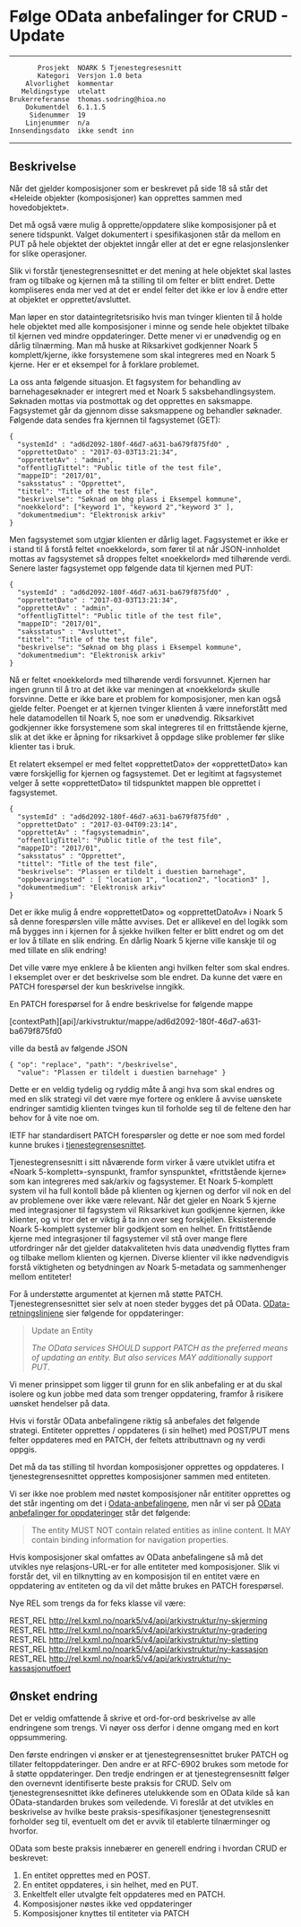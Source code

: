 Følge OData anbefalinger for CRUD - Update
==========================================

 ------------------  ---------------------------------
           Prosjekt  NOARK 5 Tjenestegresesnitt
           Kategori  Versjon 1.0 beta
        Alvorlighet  kommentar
       Meldingstype  utelatt
    Brukerreferanse  thomas.sodring@hioa.no
        Dokumentdel  6.1.1.5
         Sidenummer  19
        Linjenummer  n/a
    Innsendingsdato  ikke sendt inn
 ------------------  ---------------------------------

Beskrivelse
-----------

Når det gjelder komposisjoner som er beskrevet på side 18 så står det
«Heleide objekter (komposisjoner) kan opprettes sammen med
hovedobjektet».

Det må også være mulig å opprette/oppdatere slike komposisjoner på et
senere tidspunkt. Valget dokumentert i spesifikasjonen står da mellom
en PUT på hele objektet der objektet inngår eller at det er egne
relasjonslenker for slike operasjoner.

Slik vi forstår tjenestegrensesnittet er det mening at hele objektet
skal lastes fram og tilbake og kjernen må ta stilling til om felter er
blitt endret. Dette kompliseres enda mer ved at det er endel felter
det ikke er lov å endre etter at objektet er opprettet/avsluttet.

Man løper en stor dataintegritetsrisiko hvis man tvinger klienten til
å holde hele objektet med alle komposisjoner i minne og sende hele
objektet tilbake til kjernen ved mindre oppdateringer. Dette mener vi
er unødvendig og en dårlig tilnærming. Man må huske at Riksarkivet
godkjenner Noark 5 komplett/kjerne, ikke forsystemene som skal
integreres med en Noark 5 kjerne. Her er et eksempel for å forklare
problemet.

La oss anta følgende situasjon. Et fagsystem for behandling av 
barnehagesøknader er integrert med et Noark 5 saksbehandlingsystem. 
Søknaden mottas via postmottak og det opprettes en saksmappe. 
Fagsystemet går da gjennom disse saksmappene og behandler søknader. 
Følgende data sendes fra kjernnen til fagsystemet (GET):

```
{
  "systemId" : "ad6d2092-180f-46d7-a631-ba679f875fd0" ,
  "opprettetDato" : "2017-03-03T13:21:34",
  "opprettetAv" : "admin",
  "offentligTittel": "Public title of the test file",
  "mappeID": "2017/01",
  "saksstatus" : "Opprettet",
  "tittel": "Title of the test file",
  "beskrivelse": "Søknad om bhg plass i Eksempel kommune",
  "noekkelord": ["keyword 1", "keyword 2","keyword 3" ],
  "dokumentmedium": "Elektronisk arkiv"
}
```

Men fagsystemet som utgjør klienten er dårlig laget.  Fagsystemet er
ikke er i stand til å forstå feltet «noekkelord», som fører til at når
JSON-innholdet mottas av fagsystemet så droppes feltet «noekkelord»
med tilhørende verdi.  Senere laster fagsystemet opp følgende data til
kjernen med PUT:


```
{
  "systemId" : "ad6d2092-180f-46d7-a631-ba679f875fd0" ,
  "opprettetDato" : "2017-03-03T13:21:34",
  "opprettetAv" : "admin",
  "offentligTittel": "Public title of the test file",
  "mappeID": "2017/01",
  "saksstatus" : "Avsluttet",  
  "tittel": "Title of the test file",
  "beskrivelse": "Søknad om bhg plass i Eksempel kommune",  
  "dokumentmedium": "Elektronisk arkiv"
}
```

Nå er feltet «noekkelord» med tilhørende verdi forsvunnet. Kjernen har
ingen grunn til å tro at det ikke var meningen at «noekkelord» skulle
forsvinne. Dette er ikke bare et problem for komposisjoner, men kan
også gjelde felter.  Poenget er at kjernen tvinger klienten å være
inneforstått med hele datamodellen til Noark 5, noe som er unødvendig.
Riksarkivet godkjenner ikke forsystemene som skal integreres til en
frittstående kjerne, slik at det ikke er åpning for riksarkivet å
oppdage slike problemer før slike klienter tas i bruk.

Et relatert eksempel er med feltet «opprettetDato» der «opprettetDato»
kan være forskjellig for kjernen og fagsystemet. Det er legitimt at
fagsystemet velger å sette «opprettetDato» til tidspunktet mappen ble
opprettet i fagsystemet.

```
{
  "systemId" : "ad6d2092-180f-46d7-a631-ba679f875fd0" ,
  "opprettetDato" : "2017-03-04T09:23:14",
  "opprettetAv" : "fagsystemadmin",
  "offentligTittel": "Public title of the test file",
  "mappeID": "2017/01",
  "saksstatus" : "Opprettet",
  "tittel": "Title of the test file",
  "beskrivelse": "Plassen er tildelt i duestien barnehage",
  "oppbevaringsted" : [ "location 1", "location2", "location3" ],
  "dokumentmedium": "Elektronisk arkiv"
}
```

Det er ikke mulig å endre «opprettetDato» og «opprettetDatoAv» i Noark
5 så denne forespørslen ville måtte avvises. Det er allikevel en del
logikk som må bygges inn i kjernen for å sjekke hvilken felter er
blitt endret og om det er lov å tillate en slik endring.  En dårlig
Noark 5 kjerne ville kanskje til og med tillate en slik endring!

Det ville være mye enklere å be klienten angi hvilken felter som skal
endres.  I eksemplet over er det beskrivelse som ble endret. Da kunne
det være en PATCH forespørsel der kun beskrivelse inngikk.

En PATCH forespørsel for å endre beskrivelse for følgende mappe

  [contextPath][api]/arkivstruktur/mappe/ad6d2092-180f-46d7-a631-ba679f875fd0  

ville da bestå av følgende JSON

```
{ "op": "replace", "path": "/beskrivelse",
  "value": "Plassen er tildelt i duestien barnehage" }
```

Dette er en veldig tydelig og ryddig måte å angi hva som skal endres
og med en slik strategi vil det være mye fortere og enklere å avvise
uønskete endringer samtidig klienten tvinges kun til forholde seg til
de feltene den har behov for å vite noe om.

IETF har standardisert PATCH forespørsler og dette er noe som med
fordel kunne brukes i
[tjenestegrensesnittet](https://tools.ietf.org/html/rfc6902).

Tjenestegrensesnitt i sitt nåværende form virker å være utviklet
utifra et «Noark 5-komplett»-synspunkt, framfor synspunktet,
«frittstående kjerne» som kan integreres med sak/arkiv og
fagsystemer. Et Noark 5-komplett system vil ha full kontoll både på
klienten og kjernen og derfor vil nok en del av problemene over ikke
være relevant.  Når det gjeler en Noark 5 kjerne med integrasjoner til
fagsystem vil Riksarkivet kun godkjenne kjernen, ikke klienter, og vi
tror det er viktig å ta inn over seg forskjellen.  Eksisterende Noark
5-komplett systemer blir godkjent som en helhet. En frittstående
kjerne med integrasjoner til fagsystemer vil stå over mange flere
utfordringer når det gjelder datakvaliteten hvis data unødvendig
flyttes fram og tilbake mellom klienten og kjernen.  Diverse klienter
vil ikke nødvendigvis forstå viktigheten og betydningen av Noark
5-metadata og sammenhenger mellom entiteter!

For å understøtte argumentet at kjernen må støtte PATCH.
Tjenestegrensesnittet sier selv at noen steder bygges det på OData.
[OData-retningslinjene](https://docs.oasis-open.org/odata/odata/v4.0/errata02/os/complete/part1-protocol/odata-v4.0-errata02-os-part1-protocol-complete.html#_Toc406398329)
sier følgende for oppdateringer:

> Update an Entity
>
> _The OData services SHOULD support PATCH as the preferred means of
> updating an entity.
> But also services MAY additionally support PUT_.

Vi mener prinsippet som ligger til grunn for en slik anbefaling er at
du skal isolere og kun jobbe med data som trenger oppdatering, framfor
å risikere uønsket hendelser på data.

Hvis vi forstår OData anbefalingene riktig så anbefales det følgende
strategi.  Entiteter opprettes / oppdateres (i sin helhet) med
POST/PUT mens felter oppdateres med en PATCH, der feltets
attributtnavn og ny verdi oppgis.

Det må da tas stilling til hvordan komposisjoner opprettes og
oppdateres.  I tjenestegrensesnittet opprettes komposisjoner sammen
med entiteten.

Vi ser ikke noe problem med nøstet komposisjoner når entititer
opprettes og det står ingenting om det i
[Odata-anbefalingene](https://docs.oasis-open.org/odata/odata/v4.0/errata02/os/complete/part1-protocol/odata-v4.0-errata02-os-part1-protocol-complete.html#_Toc406398328),
men når vi ser på [OData anbefalinger for
oppdateringer](https://docs.oasis-open.org/odata/odata/v4.0/errata02/os/complete/part1-protocol/odata-v4.0-errata02-os-part1-protocol-complete.html#_Toc406398329)
står det følgende:

> The entity MUST NOT contain related entities as inline content. It
> MAY contain binding information for navigation properties.

Hvis komposisjoner skal omfattes av OData anbefalingene så må det
utvikles nye relasjons-URL-er for alle entiteter med
komposisjoner. Slik vi forstår det, vil en tilknytting av en
komposisjon til en entitet være en oppdatering av entiteten og da vil
det måtte brukes en PATCH forespørsel.

Nye REL som trengs da for feks klasse vil være:

  REST_REL http://rel.kxml.no/noark5/v4/api/arkivstruktur/ny-skjerming
  REST_REL http://rel.kxml.no/noark5/v4/api/arkivstruktur/ny-gradering
  REST_REL http://rel.kxml.no/noark5/v4/api/arkivstruktur/ny-sletting
  REST_REL http://rel.kxml.no/noark5/v4/api/arkivstruktur/ny-kassasjon
  REST_REL http://rel.kxml.no/noark5/v4/api/arkivstruktur/ny-kassasjonutfoert

Ønsket endring
--------------

Det er veldig omfattende å skrive et ord-for-ord beskrivelse av alle
endringene som trengs.  Vi nøyer oss derfor i denne omgang med en kort
oppsummering.
 
Den første endringen vi ønsker er at tjenestegrensesnittet bruker
PATCH og tillater feltoppdateringer. Den andre er at RFC-6902 brukes
som metode for å støtte oppdateringer. Den tredje endringen er at
tjenestegrensesnitt følger den overnevnt identifiserte beste praksis
for CRUD.  Selv om tjenestegrensesnittet ikke defineres utelukkende
som en OData kilde så kan OData-standarden brukes som veiledende. Vi
foreslår at det utvikles en beskrivelse av hvilke beste
praksis-spesifikasjoner tjenestegrensesnitt forholder seg til,
eventuelt om det er avvik til etablerte tilnærminger og hvorfor.

OData som beste praksis innebærer en generell endring i hvordan CRUD
er beskrevet:

1. En entitet opprettes med en POST.
2. En entitet oppdateres, i sin helhet, med en PUT.
3. Enkeltfelt eller utvalgte felt oppdateres med en PATCH.
4. Komposisjoner nøstes ikke ved oppdateringer
5. Komposisjoner knyttes til entiteter via PATCH
